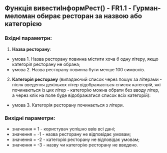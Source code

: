 ## Функція вивестиІнформРест() - FR1.1 - Гурман-меломан обирає ресторан за назвою або категорією

### Вхідні параметри:
1. **Назва ресторану**:
- умова 1. Назва ресторану повинна містити хоча б одну літеру, якщо категорія ресторану не обрана;
- умова 2. Назва ресторану повинна бути менше 100 символів.
2. **Категорія ресторану** (випадаючий список через пошук за літерами - після введення декількох літер відображається список категорій, які починаються із цих літер - категорію можна обрати без вводу літер, а через клік на поле буде відображатися список всіх категорій): 
- умова 3. Категорія ресторану починається з літери.

### Вихідні параметри:
- значення = 1 - користувач успішно ввів всі дані;
- значення = -1 - назва ресторану не відповідає умовам;
- значення = -2 - категорія ресторану не відповідає умовам;
- значення = -3 - назву чи категорію ресторану не введено.
